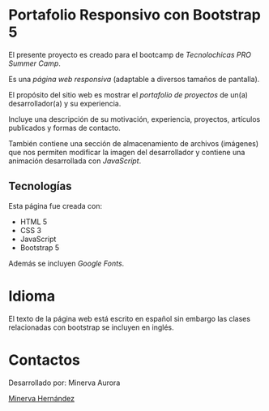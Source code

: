 # Portafolio Responsivo con Bootstrap 5

El presente proyecto es creado para el bootcamp
de *Tecnolochicas PRO Summer Camp*.

Es una *página web responsiva* (adaptable a diversos 
tamaños de pantalla).

El propósito del sitio web es mostrar el *portafolio*
*de proyectos* de un(a) desarrollador(a) y su 
experiencia.

Incluye una descripción de su motivación, experiencia,
proyectos, artículos publicados y formas de contacto.

También contiene una sección de almacenamiento de archivos
(imágenes) que nos permiten modificar la imagen del 
desarrollador y contiene una animación desarrollada con
*JavaScript*.

## Tecnologías

Esta página fue creada con:

* HTML 5
* CSS 3
* JavaScript
* Bootstrap 5

Además se incluyen *Google Fonts*.

# Idioma
El texto de la página web está escrito en español sin embargo 
las clases relacionadas con bootstrap se incluyen en inglés.

# Contactos

Desarrollado por: Minerva Aurora

[Minerva Hernández](https://www.linkedin.com/in/minerva-hern%C3%A1ndez-362176267/)